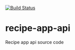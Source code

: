 
[![Build Status](https://travis-ci.org/CraigWhitley/recipe-app-api.svg?branch=master)](https://travis-ci.org/CraigWhitley/recipe-app-api)

# recipe-app-api
Recipe app api source code

